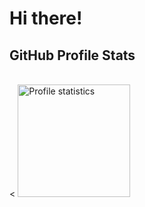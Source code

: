 # Hi there!

## GitHub Profile Stats
</br>
<div> 
  <<!--a href="https://github.com/ngomaf">
    <img src="https://github-readme-stats-git-masterrstaa-rickstaa.vercel.app/api/top-langs/?username=ngomaf&layout=compact&hide_border=true&theme=gotham" alt="Profile statistics"height="180em"> -->
  <a>
  <a href="https://github.com/ngomaf">
    <img src="https://github-profile-summary-cards.vercel.app/api/cards/stats?username=ngomaf&layout=compact&hide_border=true&theme=gotham" alt="Profile statistics" height="180em"></a>
  <a>
</div>
